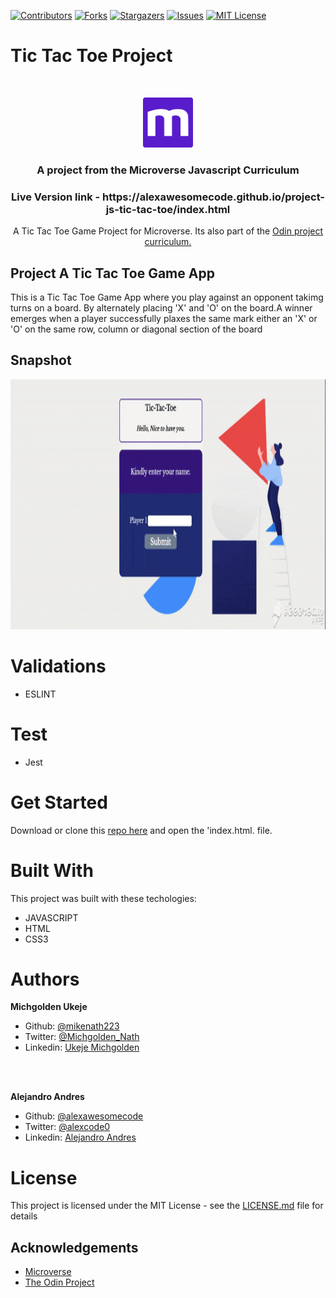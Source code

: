 
[![Contributors][contributors-shield]][contributors-url]
[![Forks][forks-shield]][forks-url]
[![Stargazers][stars-shield]][stars-url]
[![Issues][issues-shield]][issues-url]
[![MIT License][license-shield]][license-url]

# Tic Tac Toe Project
<br />
<p align="center">
  <a href="https://www.microverse.org/">
    <img src="src/assets/microverse.png" alt="Logo" width="80" height="80">
  </a>

  <h3 align="center">
    A project from the Microverse Javascript Curriculum
  </h3>

  <h3 align="center">
	 Live Version link - https://alexawesomecode.github.io/project-js-tic-tac-toe/index.html
  </h3>

  <p align="center">
 A Tic Tac Toe Game Project for Microverse. Its also part of the <a href="https://www.theodinproject.com/courses/ruby-on-rails/lessons/final-project">Odin project curriculum.</a>
    <br/>

  </p>
</p>

## Project A Tic Tac Toe Game App

This is a Tic Tac Toe Game App where you play against an opponent takimg turns on a board. By alternately placing 'X' and 'O' on the board.A winner emerges when a player successfully plaxes the same mark either an 'X' or 'O' on the same row, column or diagonal section of the board


## Snapshot
<img src="src/assets/tic-tac-toe.gif" alt="screenshot" width="700" height="400">


# Validations

- ESLINT

# Test

- Jest

# Get Started

Download or clone this [repo here](https://github.com/alexawesomecode/project-js-tic-tac-toe) and open the 'index.html. file.

# Built With

This project was built with these techologies:

* JAVASCRIPT
* HTML
* CSS3

# Authors

**Michgolden Ukeje**

- Github: [@mikenath223](https://github.com/mikenath223)
- Twitter: [@Michgolden_Nath](https://twitter.com/MichgoldenU)
- Linkedin: [Ukeje Michgolden](https://https://www.linkedin.com/in/michgoldenukeje/)
<br />
<br />

**Alejandro Andres**

- Github: [@alexawesomecode](https://github.com/alexawesomecode)
- Twitter: [@alexcode0](https://twitter.com/alexcode0)
- Linkedin: [Alejandro Andres](https://www.linkedin.com/in/alejandro-andres-126592191/)

# License

This project is licensed under the MIT License - see the [LICENSE.md](LICENSE.md) file for details

<!-- ACKNOWLEDGEMENTS -->
## Acknowledgements
* [Microverse](https://www.microverse.org/)
* [The Odin Project](https://www.theodinproject.com/)

<!-- MARKDOWN LINKS & IMAGES -->
<!-- https://www.markdownguide.org/basic-syntax/#reference-style-links -->
[contributors-shield]: https://img.shields.io/github/contributors/alexawesomecode/project-js-tic-tac-toe.svg?style=flat-square
[contributors-url]: https://github.com/alexawesomecode/project-js-tic-tac-toe/graphs/contributors
[forks-shield]: https://img.shields.io/github/forks/alexawesomecode/project-js-tic-tac-toe
[forks-url]: https://github.com/alexawesomecode/project-js-tic-tac-toe/network/members
[stars-shield]: https://img.shields.io/github/stars/alexawesomecode/project-js-tic-tac-toe
[stars-url]: https://github.com/alexawesomecode/project-js-tic-tac-toe/stargazers
[issues-shield]: https://img.shields.io/github/issues/alexawesomecode/project-js-tic-tac-toe
[issues-url]: https://github.com/alexawesomecode/project-js-tic-tac-toe/issues
[license-shield]: https://img.shields.io/github/license/alexawesomecode/project-js-tic-tac-toe
[license-url]: https://github.com/alexawesomecode/project-js-tic-tac-toe/blob/master/LICENSE.txt

